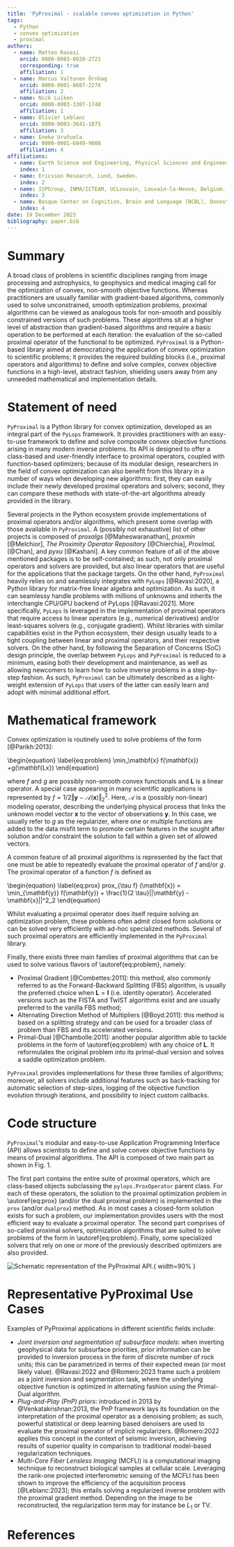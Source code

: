 ```yaml
---
title: 'PyProximal - scalable convex optimization in Python'
tags:
  - Python
  - convex optimization
  - proximal
authors:
  - name: Matteo Ravasi
    orcid: 0000-0003-0020-2721
    corresponding: true
    affiliation: 1 
  - name: Marcus Valtonen Örnhag
    orcid: 0000-0001-8687-227X
    affiliation: 2
  - name: Nick Luiken
    orcid: 0000-0003-3307-1748
    affiliation: 1 
  - name: Olivier Leblanc
    orcid: 0000-0003-3641-1875
    affiliation: 3
  - name: Eneko Uruñuela
    orcid: 0000-0001-6849-9088
    affiliation: 4
affiliations:
  - name: Earth Science and Engineering, Physical Sciences and Engineering (PSE), King Abdullah University of Science and Technology (KAUST), Thuwal, Kingdom of Saudi Arabia
    index: 1 
  - name: Ericsson Research, Lund, Sweden.
    index: 2
  - name: ISPGroup, INMA/ICTEAM, UCLouvain, Louvain-la-Neuve, Belgium.
    index: 3
  - name: Basque Center on Cognition, Brain and Language (BCBL), Donostia-San Sebastián, Spain.
    index: 4
date: 19 December 2023
bibliography: paper.bib
---
```



# Summary

A broad class of problems in scientific disciplines ranging from image processing and astrophysics, 
to geophysics and medical imaging call for the optimization of convex, non-smooth objective functions. 
Whereas practitioners are usually familiar with gradient-based algorithms, commonly used 
to solve unconstrained, smooth optimization problems, proximal algorithms can be viewed as analogous tools for 
non-smooth and possibly constrained versions of such problems. These
algorithms sit at a higher level of abstraction than gradient-based algorithms and 
require a basic operation to be performed at each iteration: the evaluation of the so-called proximal operator of the
functional to be optimized. ``PyProximal`` is a Python-based library aimed at 
democratizing the application of convex optimization to scientific problems; it provides the required 
building blocks (i.e., proximal operators and algorithms) to define and solve complex, convex objective functions
in a high-level, abstract fashion, shielding users away from any unneeded mathematical and implementation details.


# Statement of need

`PyProximal` is a Python library for convex optimization, developed as an integral part of the `PyLops` framework. 
It provides practitioners with an easy-to-use framework to define and solve composite convex objective functions 
arising in many modern inverse problems. Its API is designed to offer a class-based and user-friendly interface 
to proximal operators, coupled with function-based optimizers; because of its modular design, researchers in the field 
of convex optimization can also benefit from this library in a number of ways when developing new algorithms: first, 
they can easily include their newly developed proximal operators and solvers; second, they can compare these methods 
with state-of-the-art algorithms already provided in the library.

Several projects in the Python ecosystem provide implementations of proximal operators and/or algorithms, 
which present some overlap with those available in `PyProximal`. A (possibly not exhaustive) list of other projects is composed of
*proxalgs* [@Maheswaranathan], *proxmin* [@Melchior], *The Proximity Operator Repository* [@Chierchia], *ProxImaL* [@Chan], 
and *pyxu* [@Kashani]. A key common feature of all of the above mentioned packages is to be self-contained; as such, not only proximal operators and solvers
are provided, but also linear operators that are useful for the applications that the package targets. On the other hand, `PyProximal` heavily relies on and seamlessly integrates with `PyLops` [@Ravasi:2020], a Python library for matrix-free linear algebra 
and optimization. As such, it can seamlessy handle problems with millions of unknowns and inherits 
the interchangle CPU/GPU backend of PyLops [@Ravasi:2021]. More specifically, `PyLops` is leveraged in the implementation of proximal operators that require 
access to linear operators (e.g., numerical derivatives) and/or least-squares solvers 
(e.g., conjugate gradient). Whilst libraries with similar capabilities exist in the Python ecosystem, their design usually leads to a 
tight coupling between linear and proximal operators, and their respective solvers. On the other hand, by following the 
Separation of Concerns (SoC) design principle, the overlap between `PyLops` and `PyProximal` is reduced to a minimum, easing both 
their development and maintenance, as well as allowing newcomers to learn how to solve inverse problems in a step-by-step fashion. 
As such, `PyProximal` can be ultimately described as a light-weight extension of `PyLops` that users of the latter can easily 
learn and adopt with minimal additional effort.


# Mathematical framework

Convex optimization is routinely used to solve problems of the form [@Parikh:2013]:

\begin{equation}
\label{eq:problem}
\min_\mathbf{x} f(\mathbf{x}) +g(\mathbf{Lx})
\end{equation}

where $f$ and $g$ are possibly non-smooth convex functionals and $\mathbf{L}$ is a linear operator. A special case 
appearing in many scientific applications is represented by $f=1/2 \Vert \mathbf{y} - \mathcal{A}(\mathbf{x})\Vert_2^2$. 
Here, $\mathcal{A}$ is a (possibly non-linear) modeling operator, describing the underlying physical 
process that links the unknown model vector $\mathbf{x}$ to the vector of observations $\mathbf{y}$. In this case, 
we usually refer to $g$ as the regularizer, where one or multiple functions are added to the data misfit term to 
promote certain features in the sought after solution and/or constraint the solution to fall within a given set of allowed vectors.

A common feature of all proximal algorithms is represented by the fact that one must be able to repeatedly 
evaluate the proximal operator of $f$ and/or $g$. The proximal operator of a function $f$ is defined as

\begin{equation}
\label{eq:prox}
prox_{\tau f} (\mathbf{x}) = \min_{\mathbf{y}} f(\mathbf{y}) +
        \frac{1}{2 \tau}||\mathbf{y} - \mathbf{x}||^2_2
\end{equation}

Whilst evaluating a proximal operator does itself require solving an optimization problem, these problems often 
admit closed form solutions or can be solved very efficiently with ad-hoc specialized methods. Several of such proximal 
operators are efficiently implemented in the ``PyProximal`` library.

Finally, there exists three main families of proximal algorithms that can be used to solve various flavors of 
\autoref{eq:problem}, namely:

- Proximal Gradient [@Combettes:2011]: this method, also commonly referred to as the Forward-Backward Splitting (FBS)
  algorithm, is usually the preferred choice when $\mathbf{L}=\mathbf{I}$ (i.e. identity operator). Accelerated versions such 
  as the FISTA and TwIST algorithms exist and are usually preferred to the vanilla FBS method;
- Alternating Direction Method of Multipliers [@Boyd:2011]: this method is based on a splitting strategy and can be used 
  for a broader class of problem than FBS and its accelerated versions.
- Primal-Dual [@Chambolle:2011]: another popular algorithm able to tackle problems in the form of \autoref{eq:problem} with any choice of $\mathbf{L}$. 
  It reformulates the original problem into its primal-dual version and solves a saddle optimization problem.

``PyProximal`` provides implementations for these three families of algorithms; moreover, all solvers include additional features 
such as back-tracking for automatic selection of step-sizes, logging of the objective function evolution through iterations, 
and possibility to inject custom callbacks.


# Code structure

``PyProximal``'s modular and easy-to-use Application Programming Interface (API) allows scientists 
to define and solve convex objective functions by means of proximal algorithms. The API is composed of 
two main part as shown in Fig. 1. 

The first part contains the entire suite of proximal operators, which are class-based objects subclassing 
the ``pylops.ProxOperator`` parent class. For each of these operators, the solution to the proximal optimization 
problem in \autoref{eq:prox} (and/or the dual proximal problem) is implemented in the ``prox`` 
(and/or ``dualprox``) method. As in most cases a closed-form solution exists for such a problem, our
implementation provides users with the most efficient way to evaluate a proximal operator. The second part comprises
of so-called proximal solvers, optimization algorithms that are suited to solve problems of the form in \autoref{eq:problem}. 
Finally, some specialized solvers that rely on one or more of the previously described optimizers are also provided.

![Schematic representation of the ``PyProximal`` API.](figs/software.png){ width=90% }

# Representative PyProximal Use Cases

Examples of PyProximal applications in different scientific fields include:

- *Joint inversion and segmentation of subsurface models*: when inverting geophysical data for subsurface priorities, 
  prior information can be provided to inversion process in the form of discrete number of rock units; this can be 
  parametrized in terms of their expected mean (or most likely value). @Ravasi:2022 and @Romero:2023 frame such a problem 
  as a joint inversion and segmentation task, where the underlying objective function is optimized in alternating fashion 
  using the Primal-Dual algorithm.
- *Plug-and-Play (PnP) priors*: introduced in 2013 by @Venkatakrishnan:2013, the PnP framework lays its foundation on
  the interpretation of the proximal operator as a denoising problem; as such, powerful statistical or deep learning 
  based denoisers are used to evaluate the proximal operator of implicit regularizers. @Romero:2022 applies this concept
  in the context of seismic inversion, achieving results of superior quality in comparison to traditional model-based
  regularization techniques.
- *Multi-Core Fiber Lensless Imaging* (MCFLI) is a computational imaging technique to reconstruct biological 
  samples at cellular scale. Leveraging the rank-one projected interferometric sensing of the MCFLI has been shown to 
  improve the efficiency of the acquisition process [@Leblanc:2023]; this entails solving a regularized inverse problem with
  the proximal gradient method. Depending on the image to be reconstructed, the regularization term may for instance be $L_1$ or TV.

# References